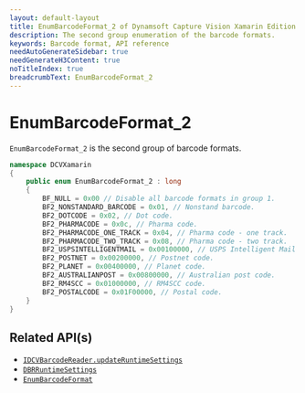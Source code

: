 ```yaml
---
layout: default-layout
title: EnumBarcodeFormat_2 of Dynamsoft Capture Vision Xamarin Edition
description: The second group enumeration of the barcode formats.
keywords: Barcode format, API reference
needAutoGenerateSidebar: true
needGenerateH3Content: true
noTitleIndex: true
breadcrumbText: EnumBarcodeFormat_2
---
```


# EnumBarcodeFormat_2

`EnumBarcodeFormat_2` is the second group of barcode formats.

```c#
namespace DCVXamarin
{
    public enum EnumBarcodeFormat_2 : long
    {
        BF_NULL = 0x00 // Disable all barcode formats in group 1.
        BF2_NONSTANDARD_BARCODE = 0x01, // Nonstand barcode.
        BF2_DOTCODE = 0x02, // Dot code.
        BF2_PHARMACODE = 0x0c, // Pharma code.
        BF2_PHARMACODE_ONE_TRACK = 0x04, // Pharma code - one track.
        BF2_PHARMACODE_TWO_TRACK = 0x08, // Pharma code - two track.
        BF2_USPSINTELLIGENTMAIL = 0x00100000, // USPS Intelligent Mail code.
        BF2_POSTNET = 0x00200000, // Postnet code.
        BF2_PLANET = 0x00400000, // Planet code.
        BF2_AUSTRALIANPOST = 0x00800000, // Australian post code.
        BF2_RM4SCC = 0x01000000, // RM4SCC code.
        BF2_POSTALCODE = 0x01F00000, // Postal code.
    }
}
```

## Related API(s)

- [`IDCVBarcodeReader.updateRuntimeSettings`](barcode-reader.md#updateruntimesettings)
- [`DBRRuntimeSettings`](class-dbr-runtime-settings.md)
- [`EnumBarcodeFormat`](enum-barcode-format.md)
